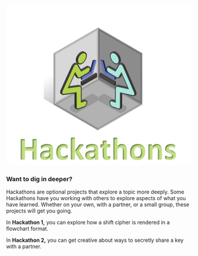 
<figure class="snippetimg" style="margin: 0 auto;width:100%">
  <img src=".guides/img/hackintro.PNG">
  

### Want to dig in deeper?
Hackathons are optional projects that explore a topic more deeply.  Some Hackathons have you working with others to explore aspects of what you have learned. Whether on your own, with a partner, or a small group, these projects will get you going.

In **Hackathon 1,** you can explore how a shift cipher is rendered in a flowchart format.

In **Hackathon 2,** you can get creative about ways to secretly share a key with a partner.